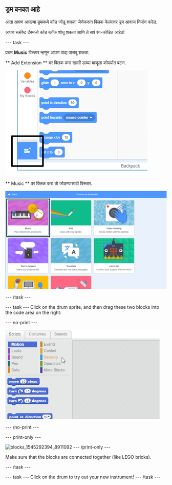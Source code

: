 ## ड्रम बनवत आहे

आता आपण आपल्या ड्रममध्ये कोड जोडू शकता जेणेकरून क्लिक केल्यावर ड्रम आवाज निर्माण करेल.

आपण स्क्रीप्ट टॅबमध्ये कोड ब्लॉक शोधू शकता आणि ते सर्व रंग-कोडित आहेत!

\--- task \---

प्रथम **Music** विस्तार म्हणून आपण वाद्य वाजवू शकता.

** Add Extension ** वर क्लिक करा खाली डाव्या बाजूला कोपर्यात बटण.

![हायलाइट केलेले विस्तार बटण जोडा](images/add-extension-annotated.png)

** Music ** वर क्लिक करा तो जोडण्यासाठी विस्तार.

![कलम विस्तार हायलाइट](images/click-music-annotated.png)

\--- /task \---

\--- task \--- Click on the drum sprite, and then drag these two blocks into the code area on the right:

\--- no-print \---

![स्क्रीनशॉट](images/connect-block.gif)

\--- /no-print \---

\--- print-only \---

![blocks_1545292394_8911092](images/blocks_1545292394_8911092.png) \--- /print-only \---

Make sure that the blocks are connected together (like LEGO bricks).

\--- /task \---

\--- task \--- Click on the drum to try out your new instrument! \--- /task \---